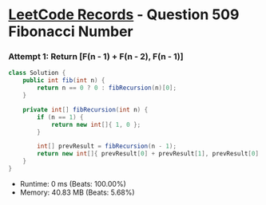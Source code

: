 # [LeetCode Records](../README.md) - Question 509 Fibonacci Number

### Attempt 1: Return [F(n - 1) + F(n - 2), F(n - 1)]
```java
class Solution {
    public int fib(int n) {
        return n == 0 ? 0 : fibRecursion(n)[0];
    }

    private int[] fibRecursion(int n) {
        if (n == 1) {
            return new int[]{ 1, 0 };
        }

        int[] prevResult = fibRecursion(n - 1);
        return new int[]{ prevResult[0] + prevResult[1], prevResult[0] };
    }
}
```
- Runtime: 0 ms (Beats: 100.00%)
- Memory: 40.83 MB (Beats: 5.68%)

<br>
